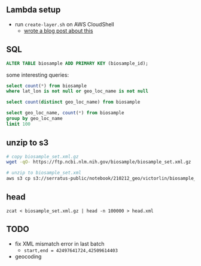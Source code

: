 ## Lambda setup

- run `create-layer.sh` on AWS CloudShell
    - [wrote a blog post about this](https://victorl.in/aws-lambda-layer-cloudshell/)

## SQL

```sql
ALTER TABLE biosample ADD PRIMARY KEY (biosample_id);
```

some interesting queries:

```sql
select count(*) from biosample
where lat_lon is not null or geo_loc_name is not null

select count(distinct geo_loc_name) from biosample

select geo_loc_name, count(*) from biosample
group by geo_loc_name
limit 100
```

## unzip to s3

```sh
# copy biosample_set.xml.gz
wget -qO- https://ftp.ncbi.nlm.nih.gov/biosample/biosample_set.xml.gz | aws s3 cp - s3://serratus-public/notebook/210212_geo/victorlin/biosample_parse/biosample_set.xml.gz

# unzip to biosample_set.xml
aws s3 cp s3://serratus-public/notebook/210212_geo/victorlin/biosample_parse/biosample_set.xml.gz - | zcat | aws s3 cp - s3://serratus-public/notebook/210212_geo/victorlin/biosample_parse/biosample_set.xml
```

## head

```bsh
zcat < biosample_set.xml.gz | head -n 100000 > head.xml
```

## TODO

- fix XML mismatch error in last batch
    - `start,end = 42497641724,42509614403`
- geocoding
